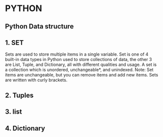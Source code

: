 # PYTHON 
## Python Data structure
## 1. SET
Sets are used to store multiple items in a single variable. 
Set is one of 4 built-in data types in Python used to store collections of data, the other 3 are List, Tuple, and Dictionary, all with different qualities and usage.
A set is a collection which is unordered, unchangeable*, and unindexed.
Note: Set items are unchangeable, but you can remove items and add new items.
Sets are written with curly brackets.
## 2. Tuples
## 3. list
## 4. Dictionary
